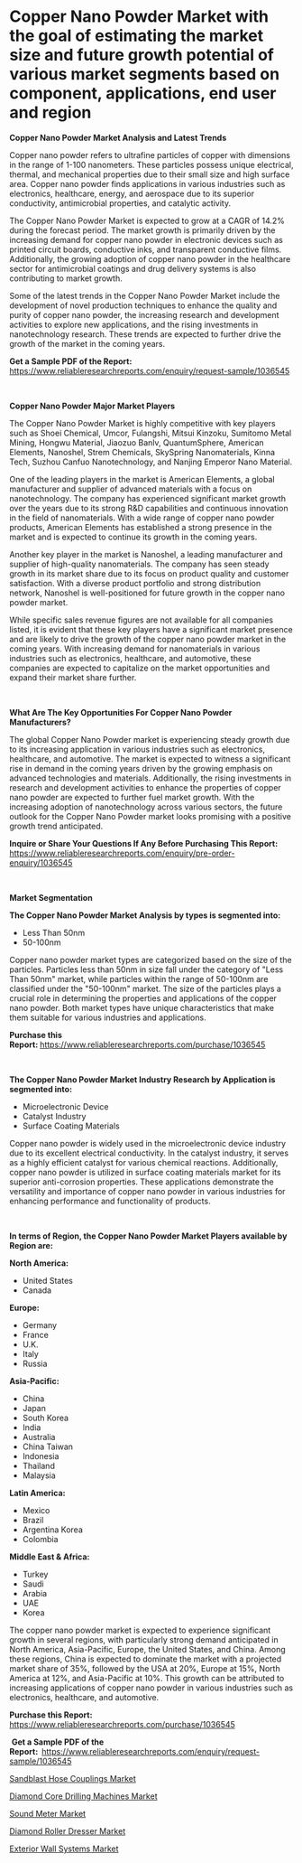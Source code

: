 <p><h1>Copper Nano Powder Market with the goal of estimating the market size and future growth potential of various market segments based on component, applications, end user and region</h1></p><p><strong>Copper Nano Powder Market Analysis and Latest Trends</strong></p>
<p><p>Copper nano powder refers to ultrafine particles of copper with dimensions in the range of 1-100 nanometers. These particles possess unique electrical, thermal, and mechanical properties due to their small size and high surface area. Copper nano powder finds applications in various industries such as electronics, healthcare, energy, and aerospace due to its superior conductivity, antimicrobial properties, and catalytic activity.</p><p>The Copper Nano Powder Market is expected to grow at a CAGR of 14.2% during the forecast period. The market growth is primarily driven by the increasing demand for copper nano powder in electronic devices such as printed circuit boards, conductive inks, and transparent conductive films. Additionally, the growing adoption of copper nano powder in the healthcare sector for antimicrobial coatings and drug delivery systems is also contributing to market growth.</p><p>Some of the latest trends in the Copper Nano Powder Market include the development of novel production techniques to enhance the quality and purity of copper nano powder, the increasing research and development activities to explore new applications, and the rising investments in nanotechnology research. These trends are expected to further drive the growth of the market in the coming years.</p></p>
<p><strong>Get a Sample PDF of the Report:&nbsp;</strong> <a href="https://www.reliableresearchreports.com/enquiry/request-sample/1036545">https://www.reliableresearchreports.com/enquiry/request-sample/1036545</a></p>
<p>&nbsp;</p>
<p><strong>Copper Nano Powder Major Market Players</strong></p>
<p><p>The Copper Nano Powder Market is highly competitive with key players such as Shoei Chemical, Umcor, Fulangshi, Mitsui Kinzoku, Sumitomo Metal Mining, Hongwu Material, Jiaozuo Banlv, QuantumSphere, American Elements, Nanoshel, Strem Chemicals, SkySpring Nanomaterials, Kinna Tech, Suzhou Canfuo Nanotechnology, and Nanjing Emperor Nano Material.</p><p>One of the leading players in the market is American Elements, a global manufacturer and supplier of advanced materials with a focus on nanotechnology. The company has experienced significant market growth over the years due to its strong R&D capabilities and continuous innovation in the field of nanomaterials. With a wide range of copper nano powder products, American Elements has established a strong presence in the market and is expected to continue its growth in the coming years.</p><p>Another key player in the market is Nanoshel, a leading manufacturer and supplier of high-quality nanomaterials. The company has seen steady growth in its market share due to its focus on product quality and customer satisfaction. With a diverse product portfolio and strong distribution network, Nanoshel is well-positioned for future growth in the copper nano powder market.</p><p>While specific sales revenue figures are not available for all companies listed, it is evident that these key players have a significant market presence and are likely to drive the growth of the copper nano powder market in the coming years. With increasing demand for nanomaterials in various industries such as electronics, healthcare, and automotive, these companies are expected to capitalize on the market opportunities and expand their market share further.</p></p>
<p>&nbsp;</p>
<p><strong>What Are The Key Opportunities For Copper Nano Powder Manufacturers?</strong></p>
<p><p>The global Copper Nano Powder market is experiencing steady growth due to its increasing application in various industries such as electronics, healthcare, and automotive. The market is expected to witness a significant rise in demand in the coming years driven by the growing emphasis on advanced technologies and materials. Additionally, the rising investments in research and development activities to enhance the properties of copper nano powder are expected to further fuel market growth. With the increasing adoption of nanotechnology across various sectors, the future outlook for the Copper Nano Powder market looks promising with a positive growth trend anticipated.</p></p>
<p><strong>Inquire or Share Your Questions If Any Before Purchasing This Report:</strong> <a href="https://www.reliableresearchreports.com/enquiry/pre-order-enquiry/1036545">https://www.reliableresearchreports.com/enquiry/pre-order-enquiry/1036545</a></p>
<p>&nbsp;</p>
<p><strong>Market Segmentation</strong></p>
<p><strong>The Copper Nano Powder Market Analysis by types is segmented into:</strong></p>
<p><ul><li>Less Than 50nm</li><li>50-100nm</li></ul></p>
<p><p>Copper nano powder market types are categorized based on the size of the particles. Particles less than 50nm in size fall under the category of "Less Than 50nm" market, while particles within the range of 50-100nm are classified under the "50-100nm" market. The size of the particles plays a crucial role in determining the properties and applications of the copper nano powder. Both market types have unique characteristics that make them suitable for various industries and applications.</p></p>
<p><strong>Purchase this Report:&nbsp;</strong><a href="https://www.reliableresearchreports.com/purchase/1036545">https://www.reliableresearchreports.com/purchase/1036545</a></p>
<p>&nbsp;</p>
<p><strong>The Copper Nano Powder Market Industry Research by Application is segmented into:</strong></p>
<p><ul><li>Microelectronic Device</li><li>Catalyst Industry</li><li>Surface Coating Materials</li></ul></p>
<p><p>Copper nano powder is widely used in the microelectronic device industry due to its excellent electrical conductivity. In the catalyst industry, it serves as a highly efficient catalyst for various chemical reactions. Additionally, copper nano powder is utilized in surface coating materials market for its superior anti-corrosion properties. These applications demonstrate the versatility and importance of copper nano powder in various industries for enhancing performance and functionality of products.</p></p>
<p>&nbsp;</p>
<p><strong>In terms of Region, the Copper Nano Powder Market Players available by Region are:</strong></p>
<p>
    <p> <strong> North America: </strong>
        <ul>
            <li>United States</li>
            <li>Canada</li>
        </ul>
        </p> 
    <p> <strong> Europe: </strong>
        <ul>
            <li>Germany</li>
            <li>France</li>
            <li>U.K.</li>
            <li>Italy</li>
            <li>Russia</li>
        </ul>
        </p> 
    <p> <strong> Asia-Pacific: </strong>
        <ul>
            <li>China</li>
            <li>Japan</li>
            <li>South Korea</li>
            <li>India</li>
            <li>Australia</li>
            <li>China Taiwan</li>
            <li>Indonesia</li>
            <li>Thailand</li>
            <li>Malaysia</li>
        </ul>
        </p> 
    <p> <strong> Latin America: </strong>
        <ul>
            <li>Mexico</li>
            <li>Brazil</li>
            <li>Argentina Korea</li>
            <li>Colombia</li>
        </ul>
        </p> 
    <p> <strong> Middle East & Africa: </strong>
        <ul>
            <li>Turkey</li>
            <li>Saudi</li>
            <li>Arabia</li>
            <li>UAE</li>
            <li>Korea</li>
        </ul>
    </p>
    </p>
<p><p>The copper nano powder market is expected to experience significant growth in several regions, with particularly strong demand anticipated in North America, Asia-Pacific, Europe, the United States, and China. Among these regions, China is expected to dominate the market with a projected market share of 35%, followed by the USA at 20%, Europe at 15%, North America at 12%, and Asia-Pacific at 10%. This growth can be attributed to increasing applications of copper nano powder in various industries such as electronics, healthcare, and automotive.</p></p>
<p><strong>Purchase this Report: </strong><a href="https://www.reliableresearchreports.com/purchase/1036545">https://www.reliableresearchreports.com/purchase/1036545</a></p>
<p>&nbsp;<strong>Get a Sample PDF of the Report:&nbsp;&nbsp;</strong><a href="https://www.reliableresearchreports.com/enquiry/request-sample/1036545">https://www.reliableresearchreports.com/enquiry/request-sample/1036545</a></p>
<p><strong></strong></p>
<p><p><a href="https://medium.com/@birdielynch2022/sandblast-hose-couplings-market-furnishes-information-on-market-share-market-trends-and-market-cc9c0e2654a1">Sandblast Hose Couplings Market</a></p><p><a href="https://medium.com/@birdielynch2022/diamond-core-drilling-machines-market-report-reveals-the-latest-trends-and-growth-opportunities-of-48d81a322f43">Diamond Core Drilling Machines Market</a></p><p><a href="https://medium.com/@birdielynch2022/sound-meter-market-share-evolution-and-market-growth-trends-2024-2031-acd48da0f8dd">Sound Meter Market</a></p><p><a href="https://medium.com/@birdielynch2022/diamond-roller-dresser-market-comprehensive-assessment-by-type-application-and-geography-f8c52a742cb7">Diamond Roller Dresser Market</a></p><p><a href="https://medium.com/@birdielynch2022/exterior-wall-systems-market-trends-forecast-and-competitive-analysis-to-2031-b3020933a1a9">Exterior Wall Systems Market</a></p></p>